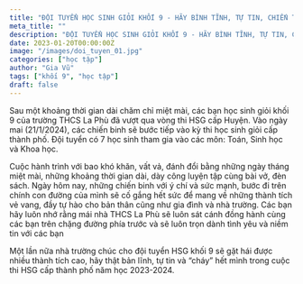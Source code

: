 ```yaml
---
title: "ĐỘI TUYỂN HỌC SINH GIỎI KHỐI 9 - HÃY BÌNH TĨNH, TỰ TIN, CHIẾN THẮNG"
meta_title: ""
description: "ĐỘI TUYỂN HỌC SINH GIỎI KHỐI 9 - HÃY BÌNH TĨNH, TỰ TIN, CHIẾN THẮNG"
date: 2023-01-20T00:00:00Z
image: "/images/doi_tuyen_01.jpg"
categories: ["học tập"]
author: "Gia Vũ"
tags: ["khối 9", "học tập"]
draft: false
---
```


Sau một khoảng thời gian dài chăm chỉ miệt mài, các bạn học sinh giỏi khối 9 của trường THCS La Phù đã vượt qua vòng thi HSG cấp Huyện. Vào ngày mai (21/1/2024), các chiến binh sẽ bước tiếp vào kỳ thi học sinh giỏi cấp thành phố. Đội tuyển có 7 học sinh tham gia vào các môn: Toán, Sinh học và Khoa học.

Cuộc hành trình với bao khó khăn, vất vả, đánh đổi bằng những ngày tháng miệt mài, những khoảng thời gian dài, dày công luyện tập cùng bài vở, đèn sách. Ngày hôm nay, những chiến binh với ý chí và sức mạnh, bước đi trên chính con đường của mình sẽ cố gắng hết sức để mang về những thành tích vẻ vang, đầy tự hào cho bản thân cũng như gia đình và nhà trường. Các bạn hãy luôn nhớ rằng mái nhà THCS La Phù sẽ luôn sát cánh đồng hành cùng các bạn trên chặng đường phía trước và sẽ luôn trọn dành tình yêu và niềm tin với các bạn

Một lần nữa nhà trường chúc cho đội tuyển HSG khối 9 sẽ gặt hái được nhiều thành tích cao, hãy thật bản lĩnh, tự tin và “cháy” hết mình trong cuộc thi HSG cấp thành phố năm học 2023-2024.

